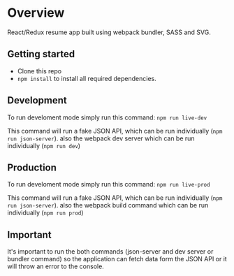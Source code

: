 # Overview

React/Redux resume app built using webpack bundler, SASS and SVG.

## Getting started

- Clone this repo
- `npm install` to install all required dependencies.

## Development

To run develoment mode simply run this command:
`npm run live-dev`

This command will run a fake JSON API, which can be run individually (`npm run json-server`). also the webpack dev server which can be run individually (`npm run dev`)

## Production

To run develoment mode simply run this command:
`npm run live-prod`

This command will run a fake JSON API, which can be run individually (`npm run json-server`). also the webpack build command which can be run individually (`npm run prod`)

## Important

It's important to run the both commands (json-server and dev server or bundler command) so the application can fetch data form the JSON API or it will throw an error to the console.
